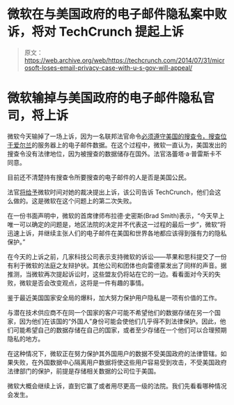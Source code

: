 # 微软在与美国政府的电子邮件隐私案中败诉，将对 TechCrunch 提起上诉

> 原文：<https://web.archive.org/web/https://techcrunch.com/2014/07/31/microsoft-loses-email-privacy-case-with-u-s-gov-will-appeal/>

# 微软输掉与美国政府的电子邮件隐私官司，将上诉

微软今天输掉了一场上诉，因为一名联邦法官命令[必须遵守美国的搜查令，搜查位于爱尔兰](https://web.archive.org/web/20221006005855/https://beta.techcrunch.com/2014/04/25/microsoft-is-challenging-the-us-governments-use-of-search-warrants-to-access-data-stored-abroad/)的服务器上的电子邮件数据。在这个过程中，微软一直认为，美国发出的搜查令没有法律地位，因为被搜查的数据储存在国外。法官洛蕾塔·a·普雷斯卡不同意。

目前还不清楚持有搜查令所要搜查的电子邮件的人是否是美国公民。

法官[将给予](https://web.archive.org/web/20221006005855/http://online.wsj.com/articles/u-s-judge-rules-microsoft-must-produce-emails-held-abroad-1406826302?mod=WSJ_LatestHeadlines)微软时间对她的裁决提出上诉，该公司告诉 TechCrunch，他们会这么做的。这是微软在这个问题上的第二次失败。

在一份书面声明中，微软的首席律师布拉德·史密斯(Brad Smith)表示，“今天早上唯一可以确定的问题是，地区法院的决定并不代表这一过程的最后一步”，微软“将迅速上诉，并继续主张人们的电子邮件在美国和世界各地都应该得到强有力的隐私保护。”

在今天的上诉之前，几家科技公司表示支持微软的诉讼——苹果和思科提交了一份有利于微软的法庭之友辩护状。其他公司和团体也向雷德蒙发出了同样的声音。据推测，当微软再次提起诉讼时，这些盟友仍将站在它的一边。看看面对今天的失败，微软是否会改变观点，这将是一件有趣的事情。

鉴于最近美国国家安全局的爆料，加大努力保护用户隐私是一项有价值的工作。

与潜在技术供应商不在同一个国家的客户可能不希望他们的数据存储在另一个国家，因为他们在该国的“外国人”身份可能会使他们几乎得不到法律保护。因此，他们可能希望自己的数据存储在自己的国家，或者至少存储在一个他们可以合理预期隐私的地方。

在这种情况下，微软正在努力保护其外国用户的数据不受美国政府的法律管辖。如果失败，在外国数据中心隔离用户数据将使这些用户容易受到攻击，不受美国政府法律部门的保护，前提是存储相关数据的公司位于美国。

微软大概会继续上诉，直到它赢了或者用尽更高一级的法院。我们先看看哪种情况会发生。